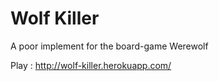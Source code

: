Wolf Killer
======

A poor implement for the board-game Werewolf

Play : http://wolf-killer.herokuapp.com/
